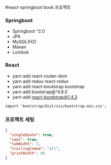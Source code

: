 #react-springboot book 프로젝트

### Springboot

- Springboot ^2.0
- JPA
- MySQL(H2)
- Maven
- Lombok

### React

- yarn add react-router-dom
- yarn add redux react-redux
- yarn add react-bootstrap bootstrap
- yarn add bootstrap@^4.6.0
- yarn add react-bootstrap@1.4.3

```txt
import 'bootstrap/dist/css/bootstrap.min.css';
```

### 프로젝트 세팅

```json
{
  "singleQuote": true,
  "semi": true,
  "tabWidth": 2,
  "trailingComma": "all",
  "printWidth": 80
}
```
